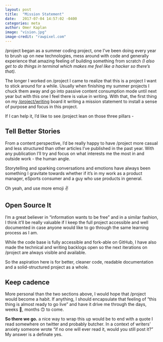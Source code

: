 ```yaml
---
layout: post
title:  "Mission Statement"
date:   2017-07-04 14:57:02 -0400
categories: meta
author: Omer Kaplan
image: "vision.jpg"
image-credit: "rawpixel.com"
---
```

/project began as a summer coding project, one I’ve been doing every year to brush up on new technologies, mess around with code and generally experience that amazing feeling of building something from scratch *(I also get to do things in terminal which makes me feel like a hacker so there’s that).*

The longer I worked on /project I came to realize that this is a project I want to stick around for a while. Usually when finishing my summer projects I chuck them away and go into passive content consumption mode until next year but with this one I feel there is value in writing. With that, the first thing on my [/project/writing](https://github.com/omerkaplan/project/projects/2) board it writing a mission statement to install a sense of purpose and focus in this project.

If I can help it, I’d like to see /project lean on those three pillars -

## Tell Better Stories
From a content perspective, I’d be really happy to have /project more casual and less structured than other articles I’ve published in the past year. With any publication I’ll try and focus on what interests me the most in and outside work - the human angle.

Storytelling and sparking conversations and emotions have always been something I gravitate towards whether if it’s in my work as a product manager, eSports consumer and a guy who use products in general.

Oh yeah, and use more emoji ✌️

## Open Source It
I’m a great believer in “information wants to be free” and in a similar fashion, I think it’ll be really valuable if I keep the full project accessible and well documented in case anyone would like to go through the same learning process as I am.

While the code base is fully accessible and fork-able on GitHub, I have also made the technical and writing backlogs open so the next iterations on /project are always visible and available.

So the aspiration here is for better, cleaner code, readable documentation and a solid-structured project as a whole.

## Keep cadence
More personal than the two sections above, I would hope that /project would become a habit. If anything, I should encapsulate that feeling of “this thing is almost ready to go live” and have it drive me through the days, weeks 🤔, months 🙃 to come.

**So there we go.**  a nice way to wrap this up would be to end with a quote I read somewhere on twitter and probably butcher. In a context of writers’ anxiety someone wrote “if no one will ever read it, would you still post it?” My answer is a definate yes.
